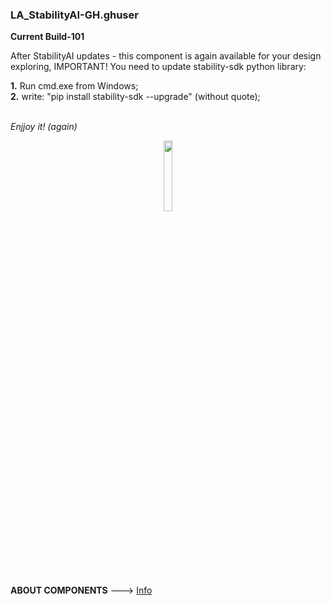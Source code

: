 ### LA_StabilityAI-GH.ghuser 

**Current Build-101**

After StabilityAI updates - this component is again available for your design exploring, IMPORTANT! You need to update stability-sdk python library:

**1.** Run cmd.exe from Windows;
<br>
**2.** write: "pip install stability-sdk --upgrade" (without quote);
<br>
<br>

_Enjjoy it! (again)_

<div align="center">
<img src="https://ambrosinus.altervista.org/blog/wp-content/uploads/2022/11/LA_StabilityAI-GH_comp_01.png" width="17%" height="17%">
</div>
<br>
<br>

**ABOUT COMPONENTS**  ---> [Info](https://bit.ly/StabilityAI-insideGrasshopper)
